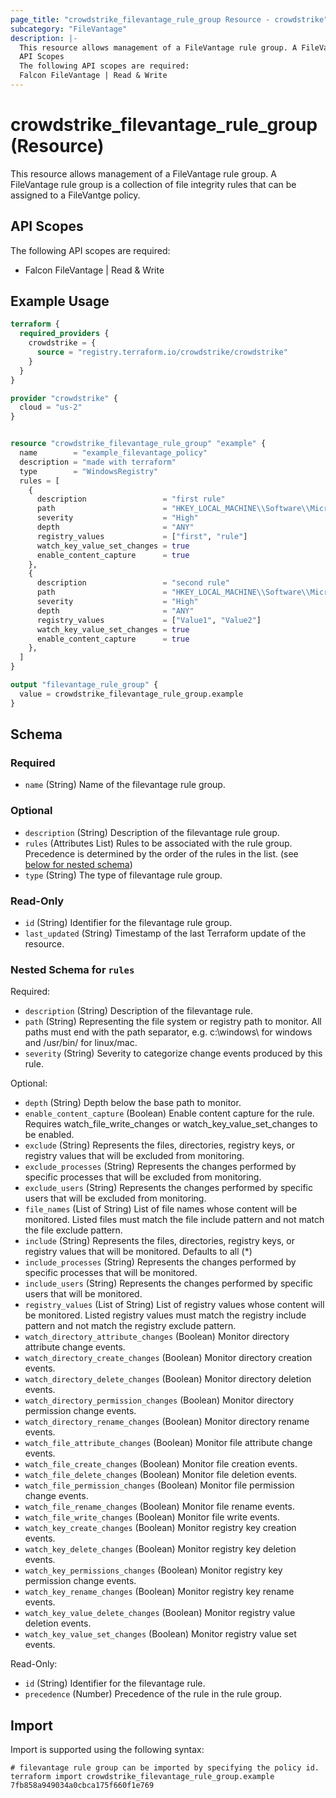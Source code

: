 ```yaml
---
page_title: "crowdstrike_filevantage_rule_group Resource - crowdstrike"
subcategory: "FileVantage"
description: |-
  This resource allows management of a FileVantage rule group. A FileVantage rule group is a collection of file integrity rules that can be assigned to a FileVantge policy.
  API Scopes
  The following API scopes are required:
  Falcon FileVantage | Read & Write
---
```


# crowdstrike_filevantage_rule_group (Resource)

This resource allows management of a FileVantage rule group. A FileVantage rule group is a collection of file integrity rules that can be assigned to a FileVantge policy.

## API Scopes

The following API scopes are required:

- Falcon FileVantage | Read & Write


## Example Usage

```terraform
terraform {
  required_providers {
    crowdstrike = {
      source = "registry.terraform.io/crowdstrike/crowdstrike"
    }
  }
}

provider "crowdstrike" {
  cloud = "us-2"
}


resource "crowdstrike_filevantage_rule_group" "example" {
  name        = "example_filevantage_policy"
  description = "made with terraform"
  type        = "WindowsRegistry"
  rules = [
    {
      description                 = "first rule"
      path                        = "HKEY_LOCAL_MACHINE\\Software\\Microsoft\\Windows NT\\"
      severity                    = "High"
      depth                       = "ANY"
      registry_values             = ["first", "rule"]
      watch_key_value_set_changes = true
      enable_content_capture      = true
    },
    {
      description                 = "second rule"
      path                        = "HKEY_LOCAL_MACHINE\\Software\\Microsoft\\Windows NT\\"
      severity                    = "High"
      depth                       = "ANY"
      registry_values             = ["Value1", "Value2"]
      watch_key_value_set_changes = true
      enable_content_capture      = true
    },
  ]
}

output "filevantage_rule_group" {
  value = crowdstrike_filevantage_rule_group.example
}
```

<!-- schema generated by tfplugindocs -->
## Schema

### Required

- `name` (String) Name of the filevantage rule group.

### Optional

- `description` (String) Description of the filevantage rule group.
- `rules` (Attributes List) Rules to be associated with the rule group. Precedence is determined by the order of the rules in the list. (see [below for nested schema](#nestedatt--rules))
- `type` (String) The type of filevantage rule group.

### Read-Only

- `id` (String) Identifier for the filevantage rule group.
- `last_updated` (String) Timestamp of the last Terraform update of the resource.

<a id="nestedatt--rules"></a>
### Nested Schema for `rules`

Required:

- `description` (String) Description of the filevantage rule.
- `path` (String) Representing the file system or registry path to monitor. All paths must end with the path separator, e.g. c:\windows\ for windows and /usr/bin/ for linux/mac.
- `severity` (String) Severity to categorize change events produced by this rule.

Optional:

- `depth` (String) Depth below the base path to monitor.
- `enable_content_capture` (Boolean) Enable content capture for the rule. Requires watch_file_write_changes or watch_key_value_set_changes to be enabled.
- `exclude` (String) Represents the files, directories, registry keys, or registry values that will be excluded from monitoring.
- `exclude_processes` (String) Represents the changes performed by specific processes that will be excluded from monitoring.
- `exclude_users` (String) Represents the changes performed by specific users that will be excluded from monitoring.
- `file_names` (List of String) List of file names whose content will be monitored. Listed files must match the file include pattern and not match the file exclude pattern.
- `include` (String) Represents the files, directories, registry keys, or registry values that will be monitored. Defaults to all (*)
- `include_processes` (String) Represents the changes performed by specific processes that will be monitored.
- `include_users` (String) Represents the changes performed by specific users that will be monitored.
- `registry_values` (List of String) List of registry values whose content will be monitored. Listed registry values must match the registry include pattern and not match the registry exclude pattern.
- `watch_directory_attribute_changes` (Boolean) Monitor directory attribute change events.
- `watch_directory_create_changes` (Boolean) Monitor directory creation events.
- `watch_directory_delete_changes` (Boolean) Monitor directory deletion events.
- `watch_directory_permission_changes` (Boolean) Monitor directory permission change events.
- `watch_directory_rename_changes` (Boolean) Monitor directory rename events.
- `watch_file_attribute_changes` (Boolean) Monitor file attribute change events.
- `watch_file_create_changes` (Boolean) Monitor file creation events.
- `watch_file_delete_changes` (Boolean) Monitor file deletion events.
- `watch_file_permission_changes` (Boolean) Monitor file permission change events.
- `watch_file_rename_changes` (Boolean) Monitor file rename events.
- `watch_file_write_changes` (Boolean) Monitor file write events.
- `watch_key_create_changes` (Boolean) Monitor registry key creation events.
- `watch_key_delete_changes` (Boolean) Monitor registry key deletion events.
- `watch_key_permissions_changes` (Boolean) Monitor registry key permission change events.
- `watch_key_rename_changes` (Boolean) Monitor registry key rename events.
- `watch_key_value_delete_changes` (Boolean) Monitor registry value deletion events.
- `watch_key_value_set_changes` (Boolean) Monitor registry value set events.

Read-Only:

- `id` (String) Identifier for the filevantage rule.
- `precedence` (Number) Precedence of the rule in the rule group.

## Import

Import is supported using the following syntax:

```shell
# filevantage rule group can be imported by specifying the policy id.
terraform import crowdstrike_filevantage_rule_group.example 7fb858a949034a0cbca175f660f1e769
```
